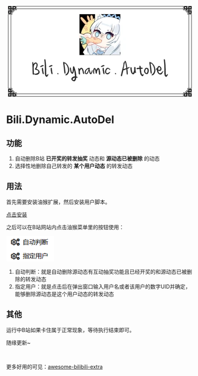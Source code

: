 <div align="center"><img src="./docs/top.webp"/></div>

# Bili.Dynamic.AutoDel

## 功能

1. 自动删除B站 **已开奖的转发抽奖** 动态和 **源动态已被删除** 的动态
2. 选择性地删除自己转发的 **某个用户动态** 的转发动态

## 用法

首先需要安装油猴扩展，然后安装用户脚本。

[点击安装](https://raw.githubusercontent.com/monSteRhhe/bilibili-dynamic-del/main/bili-dynamic-autodel.user.js)

之后可以在B站网站内点击油猴菜单里的按钮使用：

![菜单按钮](./docs/menu.png)

1. 自动判断：就是自动删除源动态有互动抽奖功能且已经开奖的和源动态已被删除的转发动态
2. 指定用户：就是点击后在弹出窗口输入用户名或者该用户的数字UID并确定，能够删除源动态是这个用户动态的转发动态

## 其他

运行中B站如果卡住属于正常现象，等待执行结束即可。

随缘更新~

​    

更多好用的可见：[awesome-bilibili-extra](https://github.com/HCLonely/awesome-bilibili-extra)
